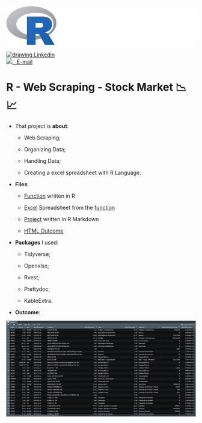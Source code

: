 

![](./image/r.jpg)

<div>
  <a href="www.linkedin.com/in/marcoauréliopedroza/">
    <img src="https://cdn2.iconfinder.com/data/icons/social-media-with-original-colors/256/icon-linkedin.png" alt="drawing" width="26"/>  Linkedin</a>
</div>
<div>
<a href="mailto:marco.aurelio.p@hotmail.com">
<img src="https://cdn.iconscout.com/icon/free/png-256/apple-mail-493152.png" width="22"/> &nbsp; E-mail</a>
</div>

# R - Web Scraping - Stock Market :chart_with_downwards_trend: :chart_with_upwards_trend: 

- That project is **about**:
  - Web Scraping;

  - Organizing Data;

  - Handling Data;

  - Creating a excel spreadsheet with R Language.
- **Files**:
  - [Function](./stocksScrapeAsFunction.R) written in R

  - [Excel](./stocks.xlsx) Spreadsheet from the [function](./stocksScrapeAsFunction.R)

  - [Project](./web_scraping_stocks.Rmd) written in R Markdown

  - [HTML Outcome](./web_scraping_stocks.html)

- **Packages** I used:
  - Tidyverse;

  - Openxlsx;

  - Rvest;

  - Prettydoc;

  - KableExtra.

- **Outcome**:

![](./image/outcome.jpg)



